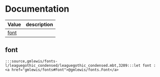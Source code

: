 # Documentation
|Value|description|
|---|---|
|[font](#font)||

## font

```moonbit
:::source,gmlewis/fonts-l/leaguegothic_condensed/leaguegothic_condensed.mbt,3209:::let font : <a href="gmlewis/fonts#Font">@gmlewis/fonts.Font</a>
```

